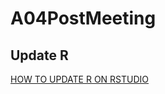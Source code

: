 # A04PostMeeting

## Update R

[HOW TO UPDATE R ON RSTUDIO](https://www.listendata.com/2015/08/how-to-update-r-software.html)
